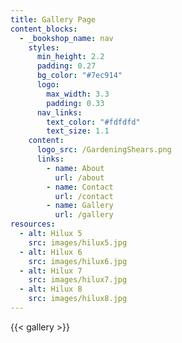 ```yaml
---
title: Gallery Page
content_blocks:
  - _bookshop_name: nav
    styles:
      min_height: 2.2
      padding: 0.27
      bg_color: "#7ec914"
      logo:
        max_width: 3.3
        padding: 0.33
      nav_links:
        text_color: "#fdfdfd"
        text_size: 1.1
    content:
      logo_src: /GardeningShears.png
      links:
        - name: About
          url: /about
        - name: Contact
          url: /contact
        - name: Gallery
          url: /gallery
resources:
  - alt: Hilux 5
    src: images/hilux5.jpg
  - alt: Hilux 6
    src: images/hilux6.jpg
  - alt: Hilux 7
    src: images/hilux7.jpg
  - alt: Hilux 8
    src: images/hilux8.jpg
---
```


{{< gallery >}}
